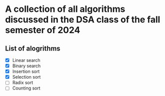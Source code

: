 # A collection of all algorithms discussed in the DSA class of the fall semester of 2024

## List of alogrithms
- [x] Linear search
- [x] Binary search
- [x] Insertion sort
- [x] Selection sort
- [ ] Radix sort
- [ ] Counting sort
